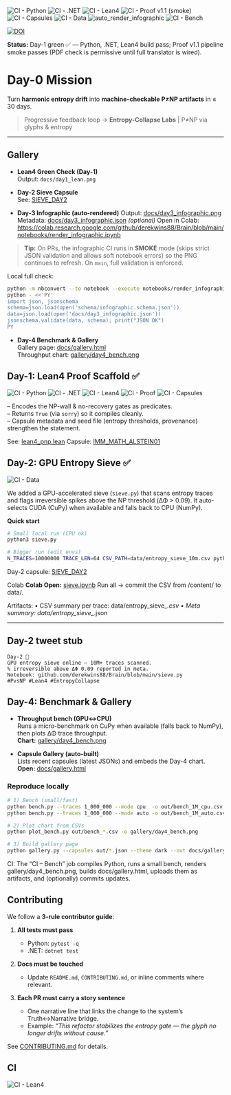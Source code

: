 <!-- Badges row -->
![CI - Python](https://github.com/derekwins88/Brain/actions/workflows/ci-python.yml/badge.svg)
![CI - .NET](https://github.com/derekwins88/Brain/actions/workflows/ci-dotnet.yml/badge.svg)
![CI - Lean4](https://github.com/derekwins88/Brain/actions/workflows/ci-lean.yml/badge.svg)
![CI - Proof v1.1 (smoke)](https://github.com/derekwins88/Brain/actions/workflows/ci-proof.yml/badge.svg)
![CI - Capsules](https://github.com/derekwins88/Brain/actions/workflows/ci-capsules.yml/badge.svg)
![CI - Data](https://github.com/derekwins88/Brain/actions/workflows/ci-data.yml/badge.svg)
![auto_render_infographic](https://github.com/derekwins88/Brain/actions/workflows/auto_render_infographic.yml/badge.svg)
![CI - Bench](https://github.com/derekwins88/Brain/actions/workflows/ci-bench.yml/badge.svg)
<!-- DOI badge placeholder; will activate after first Zenodo release -->
[![DOI](https://img.shields.io/badge/DOI-pending-lightgrey.svg)](#)

**Status:** Day-1 green ✅ — Python, .NET, Lean4 build pass; Proof v1.1 pipeline smoke passes (PDF check is permissive until full translator is wired).

# Day-0 Mission

Turn **harmonic entropy drift** into **machine-checkable P≠NP artifacts** in ≤ 30 days.

> Progressive feedback loop → **Entropy-Collapse Labs** | P≠NP via glyphs & entropy

---

## Gallery

- **Lean4 Green Check (Day-1)**  
  Output: `docs/day1_lean.png`

- **Day-2 Sieve Capsule**  
  See: [SIEVE_DAY2](./capsules/SIEVE_DAY2.json)

- **Day-3 Infographic (auto-rendered)**
  Output: [docs/day3_infographic.png](./docs/day3_infographic.png)
  Metadata: [docs/day3_infographic.json](./docs/day3_infographic.json) *(optional)*
  Open in Colab: https://colab.research.google.com/github/derekwins88/Brain/blob/main/notebooks/render_infographic.ipynb

> **Tip:** On PRs, the infographic CI runs in **SMOKE** mode (skips strict JSON validation and allows soft notebook errors) so the PNG continues to refresh. On `main`, full validation is enforced.

Local full check:
```bash
python -m nbconvert --to notebook --execute notebooks/render_infographic.ipynb --output /tmp/render_out.ipynb
python - <<'PY'
import json, jsonschema
schema=json.load(open('schema/infographic.schema.json'))
data=json.load(open('docs/day3_infographic.json'))
jsonschema.validate(data, schema); print("JSON OK")
PY
```

- **Day-4 Benchmark & Gallery**  
  Gallery page: [docs/gallery.html](./docs/gallery.html)  
  Throughput chart: [gallery/day4_bench.png](./gallery/day4_bench.png)

## Day-1: Lean4 Proof Scaffold ✅

![CI - Python](https://github.com/derekwins88/Brain/actions/workflows/ci-python.yml/badge.svg)
![CI - .NET](https://github.com/derekwins88/Brain/actions/workflows/ci-dotnet.yml/badge.svg)
![CI - Lean4](https://github.com/derekwins88/Brain/actions/workflows/ci-lean.yml/badge.svg)
![CI - Proof](https://github.com/derekwins88/Brain/actions/workflows/ci-proof.yml/badge.svg)
![CI - Capsules](https://github.com/derekwins88/Brain/actions/workflows/ci-capsules.yml/badge.svg)

– Encodes the NP-wall & no-recovery gates as predicates.  
– Returns `True` (via `sorry`) so it compiles cleanly.  
– Capsule metadata and seed file (entropy thresholds, provenance) strengthen the statement.  

See: [lean4_pnp.lean](./lean4_pnp.lean)
Capsule: [IMM_MATH_ALSTEIN01](./capsules/IMM_MATH_ALSTEIN01.json)

## Day-2: GPU Entropy Sieve ✅

![CI - Data](https://github.com/derekwins88/Brain/actions/workflows/ci-data.yml/badge.svg)

We added a GPU-accelerated sieve (`sieve.py`) that scans entropy traces and flags irreversible spikes above the NP threshold (ΔΦ > 0.09). It auto-selects CUDA (CuPy) when available and falls back to CPU (NumPy).

**Quick start**
```bash
# Small local run (CPU ok)
python3 sieve.py

# Bigger run (edit envs)
N_TRACES=10000000 TRACE_LEN=64 CSV_PATH=data/entropy_sieve_10m.csv python3 sieve.py

```

Day-2 capsule: [SIEVE_DAY2](./capsules/SIEVE_DAY2.json)

Colab
**Colab Open:** [sieve.ipynb](https://colab.research.google.com/github/derekwins88/Brain/blob/main/sieve.ipynb)
Run all → commit the CSV from /content/ to data/.

Artifacts:
    •    CSV summary per trace: data/entropy_sieve_*.csv
    •    Meta summary: data/entropy_sieve_*.json

---

## Day-2 tweet stub

```text
Day-2 🚀
GPU entropy sieve online — 10M+ traces scanned.
% irreversible above ΔΦ 0.09 reported in meta.
Notebook: github.com/derekwins88/Brain/blob/main/sieve.py
#PvsNP #Lean4 #EntropyCollapse
```

## Day-4: Benchmark & Gallery

- **Throughput bench (GPU↔CPU)**  
  Runs a micro-benchmark on CuPy when available (falls back to NumPy), then plots ΔΦ trace throughput.  
  **Chart:** [gallery/day4_bench.png](./gallery/day4_bench.png)

- **Capsule Gallery (auto-built)**  
  Lists recent capsules (latest JSONs) and embeds the Day-4 chart.  
  **Open:** [docs/gallery.html](./docs/gallery.html)

### Reproduce locally

```bash
# 1) Bench (small/fast)
python bench.py --traces 1_000_000 --mode cpu  -o out/bench_1M_cpu.csv
python bench.py --traces 1_000_000 --mode auto -o out/bench_1M_auto.csv   # auto = GPU if present

# 2) Plot chart from CSVs
python plot_bench.py out/bench_*.csv -o gallery/day4_bench.png

# 3) Build gallery page
python gallery.py --capsules out/*.json --theme dark --out docs/gallery.html
```

CI: The “CI – Bench” job compiles Python, runs a small bench, renders gallery/day4_bench.png, builds docs/gallery.html, uploads them as artifacts, and (optionally) commits updates.

## Contributing

We follow a **3-rule contributor guide**:

1. **All tests must pass**
   - Python: `pytest -q`
   - .NET: `dotnet test`

2. **Docs must be touched**
   - Update `README.md`, `CONTRIBUTING.md`, or inline comments where relevant.

3. **Each PR must carry a story sentence**
   - One narrative line that links the change to the system’s Truth↔Narrative bridge.
   - Example: _“This refactor stabilizes the entropy gate — the glyph no longer drifts without cause.”_

See [CONTRIBUTING.md](CONTRIBUTING.md) for details.

## CI

![CI - Lean4](https://img.shields.io/badge/CI--Lean4-passing-success)
